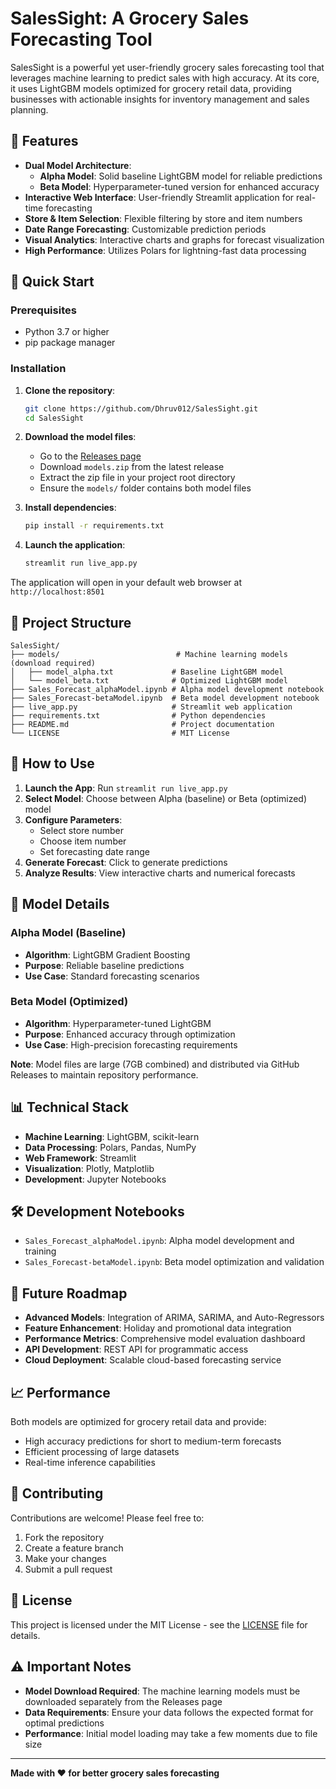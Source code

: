 # SalesSight: A Grocery Sales Forecasting Tool

SalesSight is a powerful yet user-friendly grocery sales forecasting tool that leverages machine learning to predict sales with high accuracy. At its core, it uses LightGBM models optimized for grocery retail data, providing businesses with actionable insights for inventory management and sales planning.

## 🌟 Features

- **Dual Model Architecture**: 
  - **Alpha Model**: Solid baseline LightGBM model for reliable predictions
  - **Beta Model**: Hyperparameter-tuned version for enhanced accuracy
- **Interactive Web Interface**: User-friendly Streamlit application for real-time forecasting
- **Store & Item Selection**: Flexible filtering by store and item numbers
- **Date Range Forecasting**: Customizable prediction periods
- **Visual Analytics**: Interactive charts and graphs for forecast visualization
- **High Performance**: Utilizes Polars for lightning-fast data processing

## 🚀 Quick Start

### Prerequisites
- Python 3.7 or higher
- pip package manager

### Installation

1. **Clone the repository**:
   ```bash
   git clone https://github.com/Dhruv012/SalesSight.git
   cd SalesSight
   ```

2. **Download the model files**:
   - Go to the [Releases page](https://github.com/Dhruv012/SalesSight/releases)
   - Download `models.zip` from the latest release
   - Extract the zip file in your project root directory
   - Ensure the `models/` folder contains both model files

3. **Install dependencies**:
   ```bash
   pip install -r requirements.txt
   ```

4. **Launch the application**:
   ```bash
   streamlit run live_app.py
   ```

The application will open in your default web browser at `http://localhost:8501`

## 📁 Project Structure

```
SalesSight/
├── models/                          # Machine learning models (download required)
│   ├── model_alpha.txt             # Baseline LightGBM model
│   └── model_beta.txt              # Optimized LightGBM model
├── Sales_Forecast_alphaModel.ipynb # Alpha model development notebook
├── Sales_Forecast-betaModel.ipynb  # Beta model development notebook  
├── live_app.py                     # Streamlit web application
├── requirements.txt                # Python dependencies
├── README.md                       # Project documentation
└── LICENSE                         # MIT License
```

## 🎯 How to Use

1. **Launch the App**: Run `streamlit run live_app.py`
2. **Select Model**: Choose between Alpha (baseline) or Beta (optimized) model
3. **Configure Parameters**: 
   - Select store number
   - Choose item number  
   - Set forecasting date range
4. **Generate Forecast**: Click to generate predictions
5. **Analyze Results**: View interactive charts and numerical forecasts

## 🔧 Model Details

### Alpha Model (Baseline)
- **Algorithm**: LightGBM Gradient Boosting
- **Purpose**: Reliable baseline predictions
- **Use Case**: Standard forecasting scenarios

### Beta Model (Optimized)  
- **Algorithm**: Hyperparameter-tuned LightGBM
- **Purpose**: Enhanced accuracy through optimization
- **Use Case**: High-precision forecasting requirements

**Note**: Model files are large (7GB combined) and distributed via GitHub Releases to maintain repository performance.

## 📊 Technical Stack

- **Machine Learning**: LightGBM, scikit-learn
- **Data Processing**: Polars, Pandas, NumPy
- **Web Framework**: Streamlit
- **Visualization**: Plotly, Matplotlib
- **Development**: Jupyter Notebooks

## 🛠️ Development Notebooks

- `Sales_Forecast_alphaModel.ipynb`: Alpha model development and training
- `Sales_Forecast-betaModel.ipynb`: Beta model optimization and validation

## 🚧 Future Roadmap

- **Advanced Models**: Integration of ARIMA, SARIMA, and Auto-Regressors
- **Feature Enhancement**: Holiday and promotional data integration
- **Performance Metrics**: Comprehensive model evaluation dashboard
- **API Development**: REST API for programmatic access
- **Cloud Deployment**: Scalable cloud-based forecasting service

## 📈 Performance

Both models are optimized for grocery retail data and provide:
- High accuracy predictions for short to medium-term forecasts
- Efficient processing of large datasets
- Real-time inference capabilities

## 🤝 Contributing

Contributions are welcome! Please feel free to:
1. Fork the repository
2. Create a feature branch
3. Make your changes
4. Submit a pull request

## 📝 License

This project is licensed under the MIT License - see the [LICENSE](LICENSE) file for details.

## ⚠️ Important Notes

- **Model Download Required**: The machine learning models must be downloaded separately from the Releases page
- **Data Requirements**: Ensure your data follows the expected format for optimal predictions
- **Performance**: Initial model loading may take a few moments due to file size


---

**Made with ❤️ for better grocery sales forecasting**
